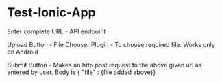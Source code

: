 # Test-Ionic-App

Enter complete URL - API endpoint

Upload Button - File Chooser Plugin - To choose required file. Works only on Android

Submit Button - Makes an http post request to the above given url as entered by user. Body is { "file" : {file added above}}
